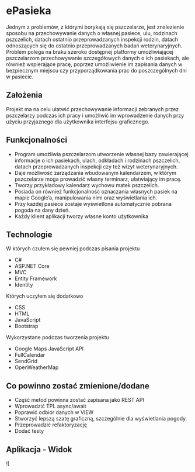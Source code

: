 # ePasieka

Jednym z problemów, z którymi borykają się pszczelarze, jest
znalezienie sposobu na przechowywanie danych o własnej pasiece, ulu,
rodzinach pszczelich, datach ostatnio przeprowadzanych inspekcji rodzin,
datach odnoszących się do ostatnio przeprowadzanych badań
weterynaryjnych. Problem polega na braku szeroko dostępnej platformy
umożliwiającej pszczelarzom przechowywanie szczegółowych danych o ich
pasiekach, ale również wspierające pracę, poprzez umożliwienie im
zapisania danych w bezpiecznym miejscu czy przyporządkowania prac do
poszczególnych dni w pasiecie. 

## Założenia

Projekt ma na celu ułatwić przechowywanie informacji zebranych
przez pszczelarzy podczas ich pracy i umożliwić im wprowadzenie danych
przy użyciu przyjaznego dla użytkownika interfejsu graficznego.

## Funkcjonalności

- Program umożliwia pszczelarzom utworzenie własnej bazy
zawierającej informacje o ich pasiekach, ulach, odkładach i rodzinach pszczelich, datach
przeprowadzanych inspekcji czy też wizyt weterynaryjnych.
- Daje możliwość zarządzania wbudowanym kalendarzem, w którym pszczelarze
moga prowadzić własny terminarz, ułatwiający im pracę.
- Tworzy przykładowy kalendarz wychowu matek pszczelich.
- Posiada on również funkcjonalność oznaczania własnych
pasiek na mapie Google’a, manipulowania nimi oraz wyświetlania ich.
- Przy każdej pasiece zostaje wyświetlona automatycznie pobrana pogoda na dany dzień.
- Każdy klient aplikacji tworzy własne konto użytkownika 

## Technologie

W których czułem się pewniej podczas pisania projektu
- C#
- ASP.NET Core
- MVC
- Entity Framework
- Identity

Których uczyłem się dodatkowo
- CSS
- HTML
- JavaScript
- Bootstrap 

Wykorzystane podczas tworzenia projektu
- Google Maps JavaScript API
- FullCalendar
- SendGrid
- OpenWeatherMap

## Co powinno zostać zmienione/dodane

- Część metod powinna zostać zapisana jako REST API
- Wprowadzić TPL async/await 
- Poprawić odbiór danych w VIEW
- Stworzyć lepszą szatę graficzną, szczególnie dla wyświetlania pogody.
- Przeprowadzić refaktoryzację
- Dodać testy

## Aplikacja - Widok

![





